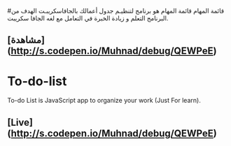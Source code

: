 #قائمة المهام 
قائمة المهام هو برنامج لتنظيـم جدول أعمالك بالجافاسكريبـت الهدف من البرنامج التعلم و زيادة الخبرة في التعامل مع لغه الجافا سكريبت.

## [مشاهدة] (http://s.codepen.io/Muhnad/debug/QEWPeE)

# To-do-list
To-do List is JavaScript app to organize your work (Just For learn).

## [Live] (http://s.codepen.io/Muhnad/debug/QEWPeE)
